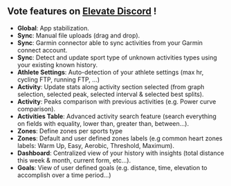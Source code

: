 ## Vote features on [Elevate Discord](https://thomaschampagne.github.io/elevate/#/discord) !

- **Global**: App stabilization.
- **Sync**: Manual file uploads (drag and drop).
- **Sync**: Garmin connector able to sync activities from your Garmin connect account.
- **Sync**: Detect and update sport type of unknown activities types using your existing known history.
- **Athlete Settings**: Auto-detection of your athlete settings (max hr, cycling FTP, running FTP, ...)
- **Activity**: Update stats along activity section selected (from graph selection, selected peak, selected interval & selected best splits).
- **Activity**: Peaks comparison with previous activities (e.g. Power curve comparison).
- **Activities Table**: Advanced activity search feature (search everything on fields with equality, lower than, greater than, between...).
- **Zones**: Define zones per sports type
- **Zones**: Default and user defined zones labels (e.g common heart zones labels: Warm Up, Easy, Aerobic, Threshold, Maximum).
- **Dashboard**: Centralized view of your history with insights (total distance this week & month, current form, etc...).
- **Goals**: View of user defined goals (e.g. distance, time, elevation to accomplish over a time period...)
